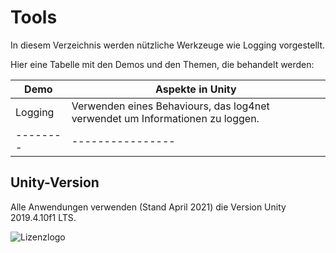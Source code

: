 # Tools
In diesem Verzeichnis werden nützliche Werkzeuge wie Logging vorgestellt.

Hier eine Tabelle mit den Demos und den Themen, die behandelt werden:

| Demo | Aspekte in Unity |
| ---- | --------------- |
| Logging | Verwenden eines Behaviours, das log4net verwendet um Informationen zu loggen. |
| -------- | ---------------- | ------------------ |

## Unity-Version
Alle Anwendungen verwenden (Stand April 2021) die Version Unity 2019.4.10f1 LTS.


![Lizenzlogo](https://licensebuttons.net/l/by-nc-sa/3.0/de/88x31.png)

